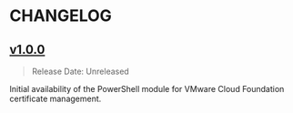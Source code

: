 # CHANGELOG

## [v1.0.0](https://github.com/vmware/powershell-module-for-vmware-cloud-foundation-certificate-management/releases/tag/v1.0.0)

> Release Date: Unreleased

Initial availability of the PowerShell module for VMware Cloud Foundation certificate management.
